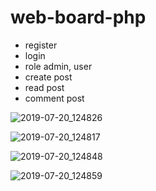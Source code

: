 # web-board-php

- register
- login
- role admin, user
- create post
- read post
- comment post

![2019-07-20_124826](https://user-images.githubusercontent.com/8300694/61574659-ee634e00-aaec-11e9-8127-b2f42ad4b146.png)

![2019-07-20_124817](https://user-images.githubusercontent.com/8300694/61574663-fae7a680-aaec-11e9-8eed-85ba56a29bde.png)

![2019-07-20_124848](https://user-images.githubusercontent.com/8300694/61574666-05a23b80-aaed-11e9-9f8e-dd9d16d70d7d.png)

![2019-07-20_124859](https://user-images.githubusercontent.com/8300694/61574671-105cd080-aaed-11e9-974a-ca0073d17aa3.png)